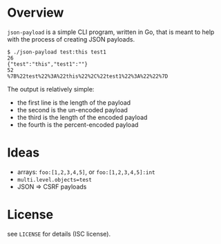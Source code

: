 # Overview

`json-payload` is a simple CLI program, written in Go, that is meant to help with the process of creating JSON payloads.


    $ ./json-payload test:this test1
    26
    {"test":"this","test1":""}
    52
    %7B%22test%22%3A%22this%22%2C%22test1%22%3A%22%22%7D

The output is relatively simple:

- the first line is the length of the payload
- the second is the un-encoded payload
- the third is the length of the encoded payload
- the fourth is the percent-encoded payload

# Ideas

- arrays: `foo:[1,2,3,4,5]`, or `foo:[1,2,3,4,5]:int`
- `multi.level.objects=test`
- JSON => CSRF payloads

# License

see `LICENSE` for details (ISC license).
